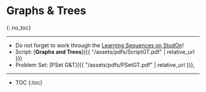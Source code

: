 # Graphs & Trees
{:.no_toc}

***

* Do not forget to work through the [Learning Sequences on StudOn](https://www.studon.fau.de/studon/goto.php?target=crs_3234300&client_id=StudOn)!
* Script: [**Graphs and Trees**]({{ "/assets/pdfs/ScriptGT.pdf" | relative_url }})
* Problem Set: [PSet G&T]({{ "/assets/pdfs/PSetGT.pdf" | relative_url }}), 

***

* TOC
{:toc}